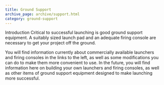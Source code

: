 ```yaml
---
title: Ground Support
archive_page: archive/support.html
category: ground-support
---
```

Introduction Critical to successful launching is good ground support equipment. A suitably sized launch pad and an adequate firing console are necessary to get your project off the ground.

You will find information currently about commercially available launchers and firing consoles in the links to the left, as well as some modifications you can do to make them more convenient to use. In the future, you will find information here on building your own launchers and firing consoles, as well as other items of ground support equipment designed to make launching more successful.

